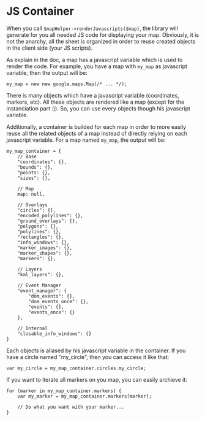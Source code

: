 # JS Container

When you call `$mapHelper->renderJavascripts($map)`, the library will generate for you all needed JS code for
displaying your map. Obviously, it is not the anarchy, all the sheet is organized in order to reuse created objects in
the client side (your JS scripts).

As explain in the doc, a map has a javascript variable which is used to render the code. For example, you have a
map with `my_map` as javascript variable, then the output will be:

```
my_map = new new google.maps.Map(/* ... */);
```

There is many objects which have a javascript variable (coordinates, markers, etc). All these objects are rendered like
a map (except for the instanciation part :)). So, you can use every objects though his javascript variable.

Additionally, a container is builded for each map in order to more easily reuse all the related objects of a map
instead of directly relying on each javascript variable.  For a map named `my_map`, the output will be:

```
my_map_container = {
    // Base
    "coordinates": {},
    "bounds": {},
    "points: {},
    "sizes": {},

    // Map
    map: null,

    // Overlays
    "circles": {},
    "encoded_polylines": {},
    "ground_overlays": {},
    "polygons": {},
    "polylines": {},
    "rectangles": {},
    "info_windows": {},
    "marker_images": {},
    "marker_shapes": {},
    "markers": {},

    // Layers
    "kml_layers": {},

    // Event Manager
    "event_manager": {
        "dom_events": {},
        "dom_events_once": {},
        "events": {},
        "events_once": {}
    },

    // Internal
    "closable_info_windows": {}
}
```

Each objects is aliased by his javascript variable in the container. If you have a circle named "my_circle", then you
can access it like that:

```
var my_circle = my_map_container.circles.my_circle;
```

If you want to iterate all markers on you map, you can easily archieve it:

```
for (marker in my_map_container.markers) {
    var my_marker = my_map_container.markers[marker];

    // Do what you want with your marker...
}
```
